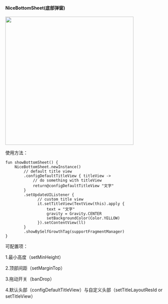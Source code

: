 #### NiceBottomSheet(底部弹窗)

<img src="images/bottomsheet.gif" width="400"/>

使用方法：

```
fun showBottomSheet() {
    NiceBottomSheet.newInstance()
        // default title view
        .configDefaultTitleView { titleView ->
            // do something with titleView
            return@configDefaultTitleView "文字"
        }
        .setUpdateUIListener {
              // custom title view
              it.setTitleView(TextView(this).apply {
                  text = "文字"
                  gravity = Gravity.CENTER
                  setBackgroundColor(Color.YELLOW)
              }).setContentView(ll)
        }
        .showBySelfGrowthTag(supportFragmentManager)
}
```

可配置项：

1.最小高度（setMinHeight）

2.顶部间距（setMarginTop）

3.拖动开关（banDrop）

4.默认头部（configDefaultTitleView）与自定义头部（setTitleLayoutResId or setTitleView）